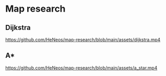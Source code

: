 # Map research

## Dijkstra

https://github.com/HeNeos/map-research/blob/main/assets/dijkstra.mp4

## A*

https://github.com/HeNeos/map-research/blob/main/assets/a_star.mp4
